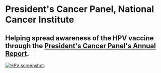 # President's Cancer Panel, National Cancer Institute 

## Helping spread awareness of the HPV vaccine through the [President's Cancer Panel's Annual Report](http://deainfo.nci.nih.gov/advisory/pcp/annualreports/hpv/index.htm). 

[![HPV screenshot](http://f22818b4dfc10241d8a3-f1564c64756a8cfee25b6b19953b1d23.r31.cf2.rackcdn.com/customer-pcphpv.png "HPV screenshot")](http://search.usa.gov/search?utf8=%E2%9C%93&affiliate=pcp_hpv&query=vaccine&commit=Search&m=true).
